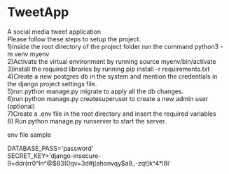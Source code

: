 # TweetApp
A social media tweet application  
Please follow these steps to setup the project.  
1)inside the root directory of the project folder run the command python3 -m venv myenv  
2)Activate the virtual environment by running source myenv/bin/activate  
3)install the required libraries by running pip install -r requirements.txt  
4)Create a new postgres db in the system and mention the credentials in the django project settings file.  
5)run python manage.py migrate to apply all the db changes.  
6)run python manage.py createsuperuser to create a new admin user (optional)  
7)Create a .env file in the root directory and insert the required variables  
8) Run python manage.py runserver to start the server.  


env file sample   

DATABASE_PASS='password'  
SECRET_KEY='django-insecure-9+ddr(rr0^ln^@$83(0qv=3d#j(ahonvqy$a8_-zqt)k^4*l8i'  
